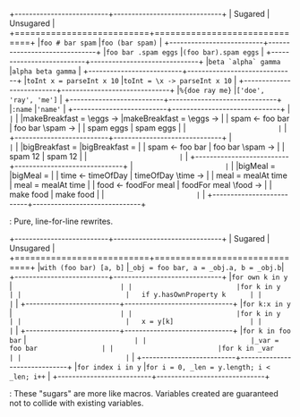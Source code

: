 +--------------------------+------------------------------+
| Sugared                  | Unsugared                    |
+==========================+==============================+
|`foo # bar spam`          |`foo (bar spam)`              |
+--------------------------+------------------------------+
|`foo bar .spam eggs`      |`(foo bar).spam eggs`         |
+--------------------------+------------------------------+
|``beta `alpha` gamma``    |`alpha beta gamma`            |
+--------------------------+------------------------------+
|`toInt x = parseInt x 10` |`toInt = \x -> parseInt x 10` |
+--------------------------+------------------------------+
|`%{doe ray me}`           |`['doe', 'ray', 'me']`        |
+--------------------------+------------------------------+
|`:name`                   |`'name'`                      |
+--------------------------+------------------------------+
|```                       |```                           |
|makeBreakfast = \eggs ->  |makeBreakfast = \eggs ->      |
|   spam <- foo bar        |   foo bar \spam ->           |
|   spam eggs              |      spam eggs               |
|```                       |```                           |
+--------------------------+------------------------------+
|```                       |```                           |
|bigBreakfast =            |bigBreakfast =                |
|   spam <- foo bar        |   foo bar \spam ->           |
|   spam 12                |      spam 12                 |
|```                       |```                           |
+--------------------------+------------------------------+
|```                       |```                           |
|bigMeal =                 |bigMeal =                     |
|   time <- timeOfDay      |   timeOfDay \time ->         |
|   meal = mealAt time     |      meal = mealAt time      |
|   food <- foodFor meal   |      foodFor meal \food ->   |
|   make food              |         make food            |
|```                       |```                           |
+--------------------------+------------------------------+

: Pure, line-for-line rewrites.

+--------------------------+------------------------------+
| Sugared                  | Unsugared                    |
+==========================+==============================+
|`with (foo bar) [a, b]`   |`_obj = foo bar, a = _obj.a, b = _obj.b`|
+--------------------------+------------------------------+
|`for own k in y`          |```                           |
|                          |for k in y                    |
|                          |   if y.hasOwnProperty k      |
|                          |```                           |
+--------------------------+------------------------------+
|`for k:x in y`            |```                           |
|                          |for k in y                    |
|                          |   x = y[k]                   |
|                          |```                           |
+--------------------------+------------------------------+
|`for k in foo bar`        |```                           |
|                          |_var = foo bar                |
|                          |for k in _var                 |
|                          |```                           |
+--------------------------+------------------------------+
|`for index i in y`        |`for i = 0, _len = y.length; i < _len; i++` |
+--------------------------+------------------------------+

: These "sugars" are more like macros. Variables created are
guaranteed not to collide with existing variables.

